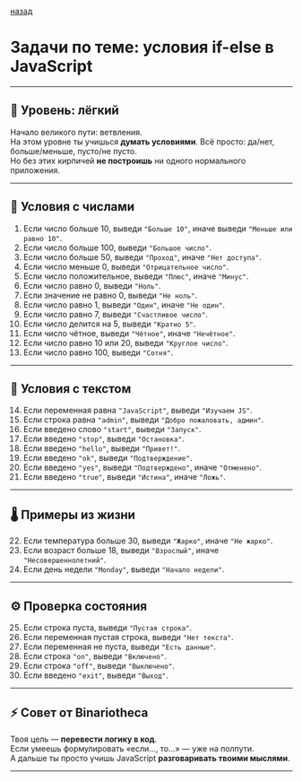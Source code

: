 [назад](pages/menuGitHub.md)

# Задачи по теме: условия if-else в JavaScript

---

## 🧠 Уровень: лёгкий  
Начало великого пути: ветвления.  
На этом уровне ты учишься **думать условиями**. Всё просто: да/нет, больше/меньше, пусто/не пусто.  
Но без этих кирпичей **не построишь** ни одного нормального приложения.

---

## 🔢 Условия с числами

1. Если число больше 10, выведи `"Больше 10"`, иначе выведи `"Меньше или равно 10"`.  
2. Если число больше 100, выведи `"Большое число"`.  
3. Если число больше 50, выведи `"Проход"`, иначе `"Нет доступа"`.  
4. Если число меньше 0, выведи `"Отрицательное число"`.  
5. Если число положительное, выведи `"Плюс"`, иначе `"Минус"`.  
6. Если число равно 0, выведи `"Ноль"`.  
7. Если значение не равно 0, выведи `"Не ноль"`.  
8. Если число равно 1, выведи `"Один"`, иначе `"Не один"`.  
9. Если число равно 7, выведи `"Счастливое число"`.  
10. Если число делится на 5, выведи `"Кратно 5"`.  
11. Если число чётное, выведи `"Чётное"`, иначе `"Нечётное"`.  
12. Если число равно 10 или 20, выведи `"Круглое число"`.  
13. Если число равно 100, выведи `"Сотня"`.

---

## 👤 Условия с текстом

14. Если переменная равна `"JavaScript"`, выведи `"Изучаем JS"`.  
15. Если строка равна `"admin"`, выведи `"Добро пожаловать, админ"`.  
16. Если введено слово `"start"`, выведи `"Запуск"`.  
17. Если введено `"stop"`, выведи `"Остановка"`.  
18. Если введено `"hello"`, выведи `"Привет!"`.  
19. Если введено `"ok"`, выведи `"Подтверждение"`.  
20. Если введено `"yes"`, выведи `"Подтверждено"`, иначе `"Отменено"`.  
21. Если введено `"true"`, выведи `"Истина"`, иначе `"Ложь"`.

---

## 🌡 Примеры из жизни

22. Если температура больше 30, выведи `"Жарко"`, иначе `"Не жарко"`.  
23. Если возраст больше 18, выведи `"Взрослый"`, иначе `"Несовершеннолетний"`.  
24. Если день недели `"Monday"`, выведи `"Начало недели"`.

---

## ⚙️ Проверка состояния

25. Если строка пуста, выведи `"Пустая строка"`.  
26. Если переменная пустая строка, выведи `"Нет текста"`.  
27. Если переменная не пуста, выведи `"Есть данные"`.  
28. Если строка `"on"`, выведи `"Включено"`.  
29. Если строка `"off"`, выведи `"Выключено"`.  
30. Если введено `"exit"`, выведи `"Выход"`.

---

## ⚡ Совет от Binariotheca

Твоя цель — **перевести логику в код**.  
Если умеешь формулировать «если..., то...» — уже на полпути.  
А дальше ты просто учишь JavaScript **разговаривать твоими мыслями**.

---

